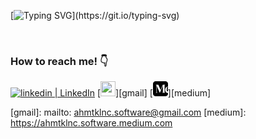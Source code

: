 [![Typing SVG](https://readme-typing-svg.herokuapp.com?color=EFF1F7&center=yanl%C4%B1%C5%9F&vCenter=yanl%C4%B1%C5%9F&lines=Hello!+%F0%9F%91%8B;I+am+Ahmet+KILIN%C3%87;I+am+a+student+-+MIS;My+Interested+WEB+and+Mobile-App+;)](https://git.io/typing-svg)


<br />


### How to reach me! 👇

[<img align="down" alt="linkedin | LinkedIn" width="24px" src="https://raw.githubusercontent.com/peterthehan/peterthehan/master/assets/linkedin.svg" />][linkedin]
[<img align="down" height="24" width="24" src="https://cdn.jsdelivr.net/npm/simple-icons@v4/icons/gmail.svg" />][gmail]
[<img align="down" height="24" width="24" src="https://github.com/simple-icons/simple-icons/blob/develop/icons/medium.svg" />][medium]



[linkedin]: https://www.linkedin.com/in/ahmet-kılınç-1040pyrz/
[gmail]: mailto: ahmtklnc.software@gmail.com
[medium]: https://ahmtklnc.software.medium.com

<br />

<!---
ahmetpoyrazklnc/ahmetpoyrazklnc is a ✨ special ✨ repository because its `README.md` (this file) appears on your GitHub profile.
You can click the Preview link to take a look at your changes.
--->
